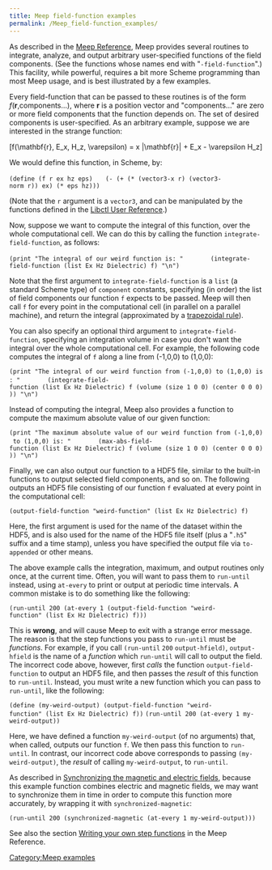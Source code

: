 ```yaml
---
title: Meep field-function examples
permalink: /Meep_field-function_examples/
---
```


As described in the [Meep Reference](/Meep_Reference "wikilink"), Meep provides several routines to integrate, analyze, and output arbitrary user-specified functions of the field components. (See the functions whose names end with "`-field-function`".) This facility, while powerful, requires a bit more Scheme programming than most Meep usage, and is best illustrated by a few examples.

Every field-function that can be passed to these routines is of the form *f*(**r**,components...), where **r** is a position vector and "components..." are zero or more field components that the function depends on. The set of desired components is user-specified. As an arbitrary example, suppose we are interested in the strange function:

\[f(\mathbf{r}, E_x, H_z, \varepsilon) = x |\mathbf{r}| + E_x - \varepsilon H_z\]

We would define this function, in Scheme, by:

`(define (f r ex hz eps)`
`   (- (+ (* (vector3-x r) (vector3-norm r)) ex) (* eps hz)))`

(Note that the `r` argument is a `vector3`, and can be manipulated by the functions defined in the [Libctl User Reference](/Libctl_User_Reference "wikilink").)

Now, suppose we want to compute the integral of this function, over the whole computational cell. We can do this by calling the function `integrate-field-function`, as follows:

`(print "The integral of our weird function is: "`
`       (integrate-field-function (list Ex Hz Dielectric) f) "\n")`

Note that the first argument to `integrate-field-function` is a `list` (a standard Scheme type) of `component` constants, specifying (in order) the list of field components our function `f` expects to be passed. Meep will then call `f` for every point in the computational cell (in parallel on a parallel machine), and return the integral (approximated by a [trapezoidal rule](/w:trapezoidal_rule "wikilink")).

You can also specify an optional third argument to `integrate-field-function`, specifying an integration volume in case you don't want the integral over the whole computational cell. For example, the following code computes the integral of `f` along a line from (-1,0,0) to (1,0,0):

`(print "The integral of our weird function from (-1,0,0) to (1,0,0) is: "`
`       (integrate-field-function (list Ex Hz Dielectric) f (volume (size 1 0 0) (center 0 0 0))) "\n")`

Instead of computing the integral, Meep also provides a function to compute the maximum absolute value of our given function:

`(print "The maximum absolute value of our weird function from (-1,0,0) to (1,0,0) is: "`
`       (max-abs-field-function (list Ex Hz Dielectric) f (volume (size 1 0 0) (center 0 0 0))) "\n")`

Finally, we can also output our function to a HDF5 file, similar to the built-in functions to output selected field components, and so on. The following outputs an HDF5 file consisting of our function `f` evaluated at every point in the computational cell:

`(output-field-function "weird-function" (list Ex Hz Dielectric) f)`

Here, the first argument is used for the name of the dataset within the HDF5, and is also used for the name of the HDF5 file itself (plus a "`.h5`" suffix and a time stamp), unless you have specified the output file via `to-appended` or other means.

The above example calls the integration, maximum, and output routines only once, at the current time. Often, you will want to pass them to `run-until` instead, using `at-every` to print or output at periodic time intervals. A common mistake is to do something like the following:

`(run-until 200 (at-every 1 (output-field-function "weird-function" (list Ex Hz Dielectric) f)))`

This is **wrong**, and will cause Meep to exit with a strange error message. The reason is that the step functions you pass to `run-until` must be *functions*. For example, if you call `(run-until` `200` `output-hfield)`, `output-hfield` is the name of a *function* which `run-until` will call to output the field. The incorrect code above, however, first *calls* the function `output-field-function` to output an HDF5 file, and then passes the *result* of this function to `run-until`. Instead, you must write a new function which you can pass to `run-until`, like the following:

`(define (my-weird-output) (output-field-function "weird-function" (list Ex Hz Dielectric) f))`
`(run-until 200 (at-every 1 my-weird-output))`

Here, we have defined a function `my-weird-output` (of no arguments) that, when called, outputs our function `f`. We then pass this function to `run-until`. In contrast, our incorrect code above corresponds to passing `(my-weird-output)`, the *result* of calling `my-weird-output`, to `run-until`.

As described in [Synchronizing the magnetic and electric fields](/Synchronizing_the_magnetic_and_electric_fields "wikilink"), because this example function combines electric and magnetic fields, we may want to synchronize them in time in order to compute this function more accurately, by wrapping it with `synchronized-magnetic`:

`(run-until 200 (synchronized-magnetic (at-every 1 my-weird-output)))`

See also the section [Writing your own step functions](/Meep_Reference#Writing_your_own_step_functions "wikilink") in the Meep Reference.

[Category:Meep examples](/Category:Meep_examples "wikilink")